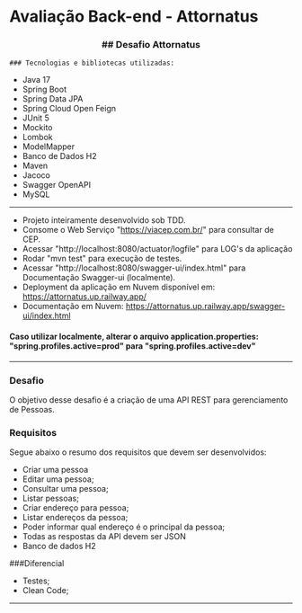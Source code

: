 # Avaliação Back-end - Attornatus

<div align = "center">
<h3><b>## Desafio Attornatus</b></h3></div>

    ### Tecnologias e bibliotecas utilizadas:

* Java 17
* Spring Boot
* Spring Data JPA
* Spring Cloud Open Feign
* JUnit 5
* Mockito
* Lombok
* ModelMapper
* Banco de Dados H2
* Maven
* Jacoco
* Swagger OpenAPI
* MySQL

<hr>

* Projeto inteiramente desenvolvido sob TDD.
* Consome o Web Serviço "https://viacep.com.br/" para consultar de CEP.
* Acessar "http://localhost:8080/actuator/logfile" para LOG's da aplicação
* Rodar "mvn test" para execução de testes.
* Acessar "http://localhost:8080/swagger-ui/index.html" para Documentação Swagger-ui (localmente).
* Deployment da aplicação em Nuvem disponível em: https://attornatus.up.railway.app/
* Documentação em Nuvem: https://attornatus.up.railway.app/swagger-ui/index.html
<h4>Caso utilizar localmente, alterar o arquivo application.properties: "spring.profiles.active=prod" para "spring.profiles.active=dev"</h4>



<hr>

### Desafio
O objetivo desse desafio é a criação de uma API REST para gerenciamento de Pessoas.

### Requisitos
Segue abaixo o resumo dos requisitos que devem ser desenvolvidos:
* Criar uma pessoa
* Editar uma pessoa;
* Consultar uma pessoa;
* Listar pessoas;
* Criar endereço para pessoa;
* Listar endereços da pessoa;
* Poder informar qual endereço é o principal da pessoa;
* Todas as respostas da API devem ser JSON
* Banco de dados H2

###Diferencial
* Testes;
* Clean Code;

<hr>

##
